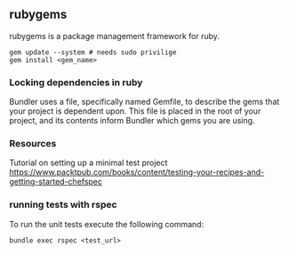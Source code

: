 ## rubygems
rubygems is a package management framework for ruby.
```
gem update --system # needs sudo privilige
gem install <gem_name>
```

### Locking dependencies in ruby
Bundler uses a file, specifically named Gemfile, to describe the gems that your project is dependent upon.
This file is placed in the root of your project, and its contents inform Bundler which
 gems you are using.


 ### Resources
 Tutorial on setting up a minimal test project
 https://www.packtpub.com/books/content/testing-your-recipes-and-getting-started-chefspec

 ### running tests with rspec
To run the unit tests execute the following command:
 ```
 bundle exec rspec <test_url>
 ```